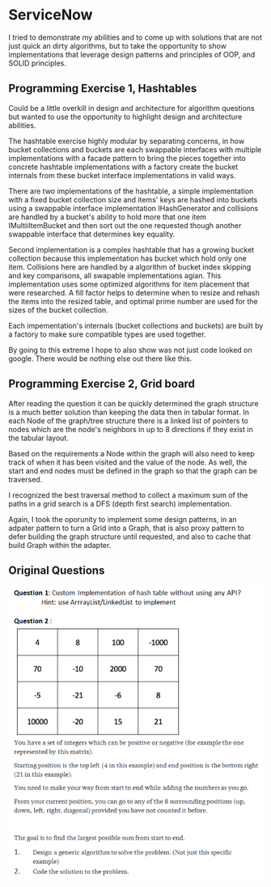 # ServiceNow

I tried to demonstrate my abilities and to come up with solutions that are not just quick an dirty algorithms, but to take the opportunity to show implementations that leverage design patterns and principles of OOP, and SOLID principles.

## Programming Exercise 1, Hashtables

Could be a little overkill in design and architecture for algorithm questions but wanted to use the opportunity to highlight design and architecture abilities.

The hashtable exercise highly modular by separating concerns, in how bucket collections and buckets are each swappable interfaces with multiple implementations with a facade pattern to bring the pieces together into concrete hashtable implementations with a factory create the bucket internals from these bucket interface implementations in valid ways.

There are two implementations of the hashtable, a simple implementation with a fixed bucket collection size and items' keys are hashed into buckets using a swappable interface implementation IHashGenerator and collisions are handled by a bucket's ability to hold more that one item IMultiiItemBucket and then sort out the one requested though another swappable interface that determines key equality.

Second implementation is a complex hashtable that has a growing bucket collection because this implementation has bucket which hold only one item.  Collisions here are handled by a algorithm of bucket index skipping and key comparisons, all swapable implementations agian.  This implementation uses some optimized algorithms for item placement that were researched.  A fill factor helps to determine when to resize and rehash the items into the resized table, and optimal prime number are used for the sizes of the bucket collection.

Each impementation's internals (bucket collections and buckets) are built by a factory to make sure compatible types are used together.

By going to this extreme I hope to also show was not just code looked on google.  There would be nothing else out there like this.

## Programming Exercise 2, Grid board

After reading the question it can be quickly determined the graph structure is a much better solution than keeping the data then in tabular format.   In each Node of the graph/tree structure there is a linked list of pointers to nodes which are the node's neighbors in up to 8 directions if they exist in the tabular layout.

Based on the requirements a Node within the graph will also need to keep track of when it has been visited and the value of the node.  As well, the start and end nodes must be defined in the graph so that the graph can be traversed.

I recognized the best traversal method to collect a maximum sum of the paths in a grid search is a DFS (depth first search) implementation.  

Again, I took the oporunity to implement some design patterns, in an adpater pattern to turn a Grid into a Graph, that is also proxy pattern to defer building the graph structure until requested, and also to cache that build Graph within the adapter.

## Original Questions

![Questions](questions.png)

